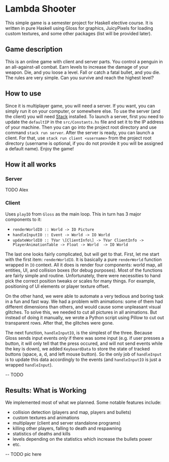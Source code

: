 # Lambda Shooter 

This simple game is a semester project for Haskell elective course. It is written in pure Haskell using Gloss for graphics, JuicyPixels for loading custom textures, and some other packages (list will be provided later). 

## Game description 

This is an online game with client and server parts. You control a penguin in an all-against-all combat. Earn levels to increase the damage of your weapon. Die, and you loose a level. Fall or catch a fatal bullet, and you die. The rules are very simple. Can you survive and reach the highest level?

## How to use

Since it is multiplayer game, you will need a server. If you want, you can simply run it on your computer, or somewhere else. 
To use the server (and the client) you will need [Stack](https://docs.haskellstack.org/en/stable/README/) installed. 
To launch a server, first you need to  update the `defaultIP` in the `src/Constants.hs` file and set it to the IP address of your machine. Then you can go into the project root directory and use command `stack run server`. 
After the server is ready, you can launch a client. For that, use `stack run client <username>` from the project root directory (username is optional, if you do not provide it you will be assigned a default name). Enjoy the game!

## How it all works

### Server

TODO Alex

### Client

Uses `playIO` from `Gloss` as the main loop. This in turn has 3 major components to it: 
- `renderWorldIO :: World -> IO Picture`
- `handleInputIO :: Event -> World -> IO World`
- `updateWorldIO :: TVar \[ClientInfo\] -> TVar ClientInfo -> PlayerAnimationTable -> Float -> World  -> IO World`

The last one looks fairly complicated, but will get to that. First, let me start with the first item: `renderWorldIO`.
It is basically a pure `renderWorld` function wrapped in `IO` context. All it does is render four components: world map, all entities, UI, and collision boxes (for debug purposes). Most of the functions are fairly simple and routine. Unfortunately, there were necessities to hand pick the correct position tweaks or scales for many things. For example, positioning of UI elements or player texture offset. 

On the other hand, we were able to automate a very tedious and boring task in a fun and fast way. We had a problem with animations: some of them had different dimensions than others, and would cause some unpleasant visual glitches. To solve this, we needed to cut all pictures in all animations. But instead of doing it manually, we wrote a Python script using Pillow to cut out transparent rows. After that, the glitches were gone.

The next function, `handleInputIO`, is the simplest of the three. Because Gloss sends input events *only* if there was some input (e.g. if user presses a button, it will only tell that the press occured, and will not send events while the key is down), we added `KeyboardData` to store the state of tracked buttons (space, a, d, and left mouse button). So the only job of `handleInput` is to update this data accordingly to the events (and `handleInputIO` is just a wrapped `handleInput`). 

-- TODO


## Results: What is Working

We implemented most of what we planned. Some notable features include:
- collision detection (players and map, players and bullets)
- custom textures and animations
- multiplayer (client and server standalone programs)
- killing other players, falling to death and respawning
- statistics of deaths and kills
- levels depending on the statistics which increase the bullets power
- etc.


-- TODO pic here
